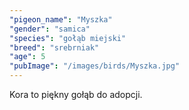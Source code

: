 ```yaml
---
"pigeon_name": "Myszka"
"gender": "samica"
"species": "gołąb miejski"
"breed": "srebrniak"
"age": 5
"pubImage": "/images/birds/Myszka.jpg"
---
```


Kora to piękny gołąb do adopcji.
